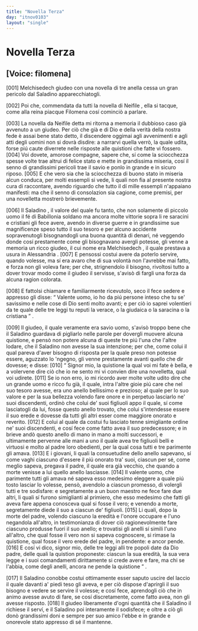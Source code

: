 ```yaml
---
title: "Novella Terza"
day: "itnov0103"
layout: "single"
---
```

<div id="nov0103" type="novella" who="filomena">
 <h1>
  Novella Terza
 </h1>
 <p>
  <h2>
   [Voice: filomena]
  </h2>
 </p>
 <argument>
  <p>
   <a name="p01030001">
    [001]
   </a>
   <name persref="melchisedech" type="person">
    Melchisedech
   </name>
   giudeo con una novella di tre anella cessa un gran pericolo dal
   <name persref="saladino" type="person">
    Saladino
   </name>
   apparecchiatogli.
  </p>
 </argument>
 <div3 type="commentary" who="author">
  <p>
   <a name="p01030002">
    [002]
   </a>
   Poi che, commendata da tutti la novella di
   <name persref="neifile" type="person">
    Neifile
   </name>
   , ella si tacque, come alla reina piacque
   <name persref="filomena" type="person">
    Filomena
   </name>
   cos&iacute; cominci&ograve; a parlare.
  </p>
 </div3>
 <div3 type="commentary" who="filomena">
  <p>
   <a name="p01030003">
    [003]
   </a>
   La novella da
   <name persref="neifile" type="person">
    Neifile
   </name>
   detta mi ritorna a memoria il dubbioso caso gi&agrave; avvenuto a un giudeo. Per ci&ograve; che gi&agrave; e di Dio e della verit&agrave; della nostra fede &egrave; assai bene stato detto, il discendere oggimai agli avvenimenti e agli atti degli uomini non si dovr&agrave; disdire: a narrarvi quella verr&ograve;, la quale udita, forse pi&uacute; caute diverrete nelle risposte alle quistioni che fatte vi fossero.
   <a name="p01030004">
    [004]
   </a>
   Voi dovete, amorose compagne, sapere che, s&iacute; come la sciocchezza spesse volte trae altrui di felice stato e mette in grandissima miseria, cos&iacute; il senno di grandissimi pericoli trae il savio e ponlo in grande e in sicuro riposo.
   <a name="p01030005">
    [005]
   </a>
   E che vero sia che la sciocchezza di buono stato in miseria alcun conduca, per molti essempli si vede, li quali non fia al presente nostra cura di raccontare, avendo riguardo che tutto il d&iacute; mille essempli n'appaiano manifesti: ma che il senno di consolazion sia cagione, come premisi, per una novelletta mostrer&ograve; brievemente.
  </p>
 </div3>
 <p>
  <a name="p01030006">
   [006]
  </a>
  Il
  <name persref="saladino" type="person">
   Saladino
  </name>
  , il valore del quale fu tanto, che non solamente di piccolo uomo il f&eacute; di
  <name placeref="cairo" type="place">
   Babillonia
  </name>
  soldano ma ancora molte vittorie sopra li re saracini e cristiani gli fece avere, avendo in diverse guerre e in grandissime sue magnificenze speso tutto il suo tesoro e per alcuno accidente sopravenutogli bisognandogli una buona quantit&agrave; di denari, n&eacute; veggendo donde cos&iacute; prestamente come gli bisognavano avergli potesse, gli venne a memoria un ricco giudeo, il cui nome era
  <name persref="melchisedech" type="person">
   Melchisedech
  </name>
  , il quale prestava a usura in
  <name placeref="alessandriaeg" type="place">
   Alessandria
  </name>
  .
  <a name="p01030007">
   [007]
  </a>
  E pensossi costui avere da poterlo servire, quando volesse, ma s&iacute; era avaro che di sua volont&agrave; non l'avrebbe mai fatto, e forza non gli voleva fare; per che, strignendolo il bisogno, rivoltosi tutto a dover trovar modo come il giudeo il servisse, s'avis&ograve; di fargli una forza da alcuna ragion colorata.
 </p>
 <p>
  <a name="p01030008">
   [008]
  </a>
  E fattolsi chiamare e familiarmente ricevutolo, seco il fece sedere e appresso gli disse:
  <q direct="unspecified" who="saladino">
   Valente uomo, io ho da pi&uacute; persone inteso che tu se' savissimo e nelle cose di Dio senti molto avanti; e per ci&ograve; io saprei volentieri da te quale delle tre leggi tu reputi la verace, o la giudaica o la saracina o la cristiana
  </q>
  .
 </p>
 <p>
  <a name="p01030009">
   [009]
  </a>
  Il giudeo, il quale veramente era savio uomo, s'avis&ograve; troppo bene che il
  <name persref="saladino" type="person">
   Saladino
  </name>
  guardava di pigliarlo nelle parole per dovergli muovere alcuna quistione, e pens&ograve; non potere alcuna di queste tre pi&uacute; l'una che l'altre lodare, che il
  <name persref="saladino" type="person">
   Saladino
  </name>
  non avesse la sua intenzione; per che, come colui il qual pareva d'aver bisogno di risposta per la quale preso non potesse essere, aguzzato lo 'ngegno, gli venne prestamente avanti quello che dir dovesse; e disse:
  <a name="p01030010">
   [010]
  </a>
  <q direct="unspecified" who="melchisedech">
   Signor mio, la quistione la qual voi mi fate &egrave; bella, e a volervene dire ci&ograve; che io ne sento mi vi convien dire una novelletta, qual voi udirete.
   <a name="p01030011">
    [011]
   </a>
   Se io non erro, io mi ricordo aver molte volte udito dire che un grande uomo e ricco fu gi&agrave;, il quale, intra l'altre gioie pi&uacute; care che nel suo tesoro avesse, era uno anello bellissimo e prezioso; al quale per lo suo valore e per la sua bellezza volendo fare onore e in perpetuo lasciarlo ne' suoi discendenti, ordin&ograve; che colui de' suoi figliuoli appo il quale, s&iacute; come lasciatogli da lui, fosse questo anello trovato, che colui s'intendesse essere il suo erede e dovesse da tutti gli altri esser come maggiore onorato e reverito.
   <a name="p01030012">
    [012]
   </a>
   E colui al quale da costui fu lasciato tenne simigliante ordine ne' suoi discendenti, e cos&iacute; fece come fatto avea il suo predecessore; e in brieve and&ograve; questo anello di mano in mano a molti successori, e ultimamente pervenne alle mani a uno il quale avea tre figliuoli belli e virtuosi e molto al padre loro obedienti, per la qual cosa tutti e tre parimente gli amava.
   <a name="p01030013">
    [013]
   </a>
   E i giovani, li quali la consuetudine dello anello sapevano, s&iacute; come vaghi ciascuno d'essere il pi&uacute; onorato tra' suoi, ciascun per s&eacute;, come meglio sapeva, pregava il padre, il quale era gi&agrave; vecchio, che quando a morte venisse a lui quello anello lasciasse.
   <a name="p01030014">
    [014]
   </a>
   Il valente uomo, che parimente tutti gli amava n&eacute; sapeva esso medesimo eleggere a quale pi&uacute; tosto lasciar lo volesse, pens&ograve;, avendolo a ciascun promesso, di volergli tutti e tre sodisfare: e segretamente a un buon maestro ne fece fare due altri, li quali s&iacute; furono simiglianti al primiero, che esso medesimo che fatti gli aveva fare appena conosceva qual si fosse il vero; e venendo a morte, segretamente diede il suo a ciascun de' figliuoli.
   <a name="p01030015">
    [015]
   </a>
   Li quali, dopo la morte del padre, volendo ciascuno la eredit&agrave; e l'onore occupare e l'uno negandola all'altro, in testimonianza di dover ci&ograve; ragionevolmente fare ciascuno produsse fuori il suo anello; e trovatisi gli anelli s&iacute; simili l'uno all'altro, che qual fosse il vero non si sapeva cognoscere, si rimase la quistione, qual fosse il vero erede del padre, in pendente: e ancor pende.
   <a name="p01030016">
    [016]
   </a>
   E cos&iacute; vi dico, signor mio, delle tre leggi alli tre popoli date da Dio padre, delle quali la quistion proponeste: ciascun la sua eredit&agrave;, la sua vera legge e i suoi comandamenti dirittamente si crede avere e fare, ma chi se l'abbia, come degli anelli, ancora ne pende la quistione
  </q>
  .
 </p>
 <p>
  <a name="p01030017">
   [017]
  </a>
  Il
  <name persref="saladino" type="person">
   Saladino
  </name>
  conobbe costui ottimamente esser saputo uscire del laccio il quale davanti a' piedi teso gli aveva, e per ci&ograve; dispose d'aprirgli il suo bisogno e vedere se servire il volesse; e cos&iacute; fece, aprendogli ci&ograve; che in animo avesse avuto di fare, se cos&iacute; discretamente, come fatto avea, non gli avesse risposto.
  <a name="p01030018">
   [018]
  </a>
  Il giudeo liberamente d'ogni quantit&agrave; che il
  <name persref="saladino" type="person">
   Saladino
  </name>
  il richiese il serv&iacute;, e il
  <name persref="saladino" type="person">
   Saladino
  </name>
  poi interamente il sodisfece; e oltre a ci&ograve; gli don&ograve; grandissimi doni e sempre per suo amico l'ebbe e in grande e onorevole stato appresso di s&eacute; il mantenne.
 </p>
</div>